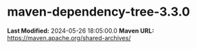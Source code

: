 # maven-dependency-tree-3.3.0

**Last Modified:** 2024-05-26 18:05:00.0
**Maven URL:** https://maven.apache.org/shared-archives/
